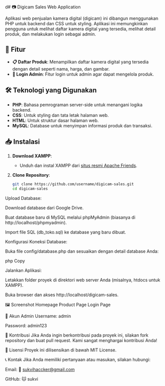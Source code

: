 d# 📷 Digicam Sales Web Application

Aplikasi web penjualan kamera digital (digicam) ini dibangun menggunakan PHP untuk backend dan CSS untuk styling. Aplikasi ini memungkinkan pengguna untuk melihat daftar kamera digital yang tersedia, melihat detail produk, dan melakukan login sebagai admin.

## 🚀 Fitur

- **📋 Daftar Produk**: Menampilkan daftar kamera digital yang tersedia dengan detail seperti nama, harga, dan gambar.
- **🔐 Login Admin**: Fitur login untuk admin agar dapat mengelola produk.

## 🛠️ Teknologi yang Digunakan

- **PHP**: Bahasa pemrograman server-side untuk menangani logika backend.
- **CSS**: Untuk styling dan tata letak halaman web.
- **HTML**: Untuk struktur dasar halaman web.
- **MySQL**: Database untuk menyimpan informasi produk dan transaksi.

## 📥 Instalasi

1. **Download XAMPP**:
   - Unduh dan instal XAMPP dari [situs resmi Apache Friends](https://www.apachefriends.org/index.html).

2. **Clone Repository**:
   ```bash
   git clone https://github.com/username/digicam-sales.git
   cd digicam-sales
Upload Database:

Download database dari Google Drive.

Buat database baru di MySQL melalui phpMyAdmin (biasanya di http://localhost/phpmyadmin).

Import file SQL (db_toko.sql) ke database yang baru dibuat.

Konfigurasi Koneksi Database:

Buka file config/database.php dan sesuaikan dengan detail database Anda:

php
Copy
<?php
$hostname = 'localhost';
$username = 'root';
$password = '';
$dbname = 'digicam';

$conn = mysqli_connect($hostname, $username, $password, $dbname) or die ('Gagal Masuk');
?>
Jalankan Aplikasi:

Letakkan folder proyek di direktori web server Anda (misalnya, htdocs untuk XAMPP).

Buka browser dan akses http://localhost/digicam-sales.

🖼️ Screenshot
Homepage
Product Page
Login Page

🔑 Akun Admin
Username: admin

Password: admin123

🤝 Kontribusi
Jika Anda ingin berkontribusi pada proyek ini, silakan fork repository dan buat pull request. Kami sangat menghargai kontribusi Anda!

📜 Lisensi
Proyek ini dilisensikan di bawah MIT License.

📞 Kontak
Jika Anda memiliki pertanyaan atau masukan, silakan hubungi:

Email: 📧 sukvihaccker@gmail.com

GitHub: 🐱 sukvi
